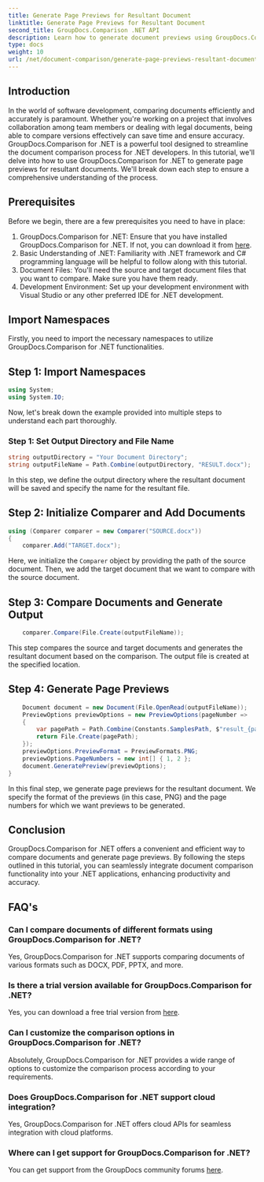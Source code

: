 ```yaml
---
title: Generate Page Previews for Resultant Document
linktitle: Generate Page Previews for Resultant Document
second_title: GroupDocs.Comparison .NET API
description: Learn how to generate document previews using GroupDocs.Comparison for .NET. Compare documents efficiently and accurately.
type: docs
weight: 10
url: /net/document-comparison/generate-page-previews-resultant-document/
---
```

## Introduction
In the world of software development, comparing documents efficiently and accurately is paramount. Whether you're working on a project that involves collaboration among team members or dealing with legal documents, being able to compare versions effectively can save time and ensure accuracy. GroupDocs.Comparison for .NET is a powerful tool designed to streamline the document comparison process for .NET developers. In this tutorial, we'll delve into how to use GroupDocs.Comparison for .NET to generate page previews for resultant documents. We'll break down each step to ensure a comprehensive understanding of the process.
## Prerequisites
Before we begin, there are a few prerequisites you need to have in place:
1. GroupDocs.Comparison for .NET: Ensure that you have installed GroupDocs.Comparison for .NET. If not, you can download it from [here](https://releases.groupdocs.com/comparison/net/).
2. Basic Understanding of .NET: Familiarity with .NET framework and C# programming language will be helpful to follow along with this tutorial.
3. Document Files: You'll need the source and target document files that you want to compare. Make sure you have them ready.
4. Development Environment: Set up your development environment with Visual Studio or any other preferred IDE for .NET development.

## Import Namespaces
Firstly, you need to import the necessary namespaces to utilize GroupDocs.Comparison for .NET functionalities.
## Step 1: Import Namespaces
```csharp
using System;
using System.IO;
```
Now, let's break down the example provided into multiple steps to understand each part thoroughly.
### Step 1: Set Output Directory and File Name
```csharp
string outputDirectory = "Your Document Directory";
string outputFileName = Path.Combine(outputDirectory, "RESULT.docx");
```
In this step, we define the output directory where the resultant document will be saved and specify the name for the resultant file.
## Step 2: Initialize Comparer and Add Documents
```csharp
using (Comparer comparer = new Comparer("SOURCE.docx"))
{
    comparer.Add("TARGET.docx");
```
Here, we initialize the `Comparer` object by providing the path of the source document. Then, we add the target document that we want to compare with the source document.
## Step 3: Compare Documents and Generate Output
```csharp
    comparer.Compare(File.Create(outputFileName));
```
This step compares the source and target documents and generates the resultant document based on the comparison. The output file is created at the specified location.
## Step 4: Generate Page Previews
```csharp
    Document document = new Document(File.OpenRead(outputFileName));
    PreviewOptions previewOptions = new PreviewOptions(pageNumber =>
    {
        var pagePath = Path.Combine(Constants.SamplesPath, $"result_{pageNumber}.png");
        return File.Create(pagePath);
    });
    previewOptions.PreviewFormat = PreviewFormats.PNG;
    previewOptions.PageNumbers = new int[] { 1, 2 };
    document.GeneratePreview(previewOptions);
}
```
In this final step, we generate page previews for the resultant document. We specify the format of the previews (in this case, PNG) and the page numbers for which we want previews to be generated.

## Conclusion
GroupDocs.Comparison for .NET offers a convenient and efficient way to compare documents and generate page previews. By following the steps outlined in this tutorial, you can seamlessly integrate document comparison functionality into your .NET applications, enhancing productivity and accuracy.
## FAQ's
### Can I compare documents of different formats using GroupDocs.Comparison for .NET?
Yes, GroupDocs.Comparison for .NET supports comparing documents of various formats such as DOCX, PDF, PPTX, and more.
### Is there a trial version available for GroupDocs.Comparison for .NET?
Yes, you can download a free trial version from [here](https://releases.groupdocs.com/).
### Can I customize the comparison options in GroupDocs.Comparison for .NET?
Absolutely, GroupDocs.Comparison for .NET provides a wide range of options to customize the comparison process according to your requirements.
### Does GroupDocs.Comparison for .NET support cloud integration?
Yes, GroupDocs.Comparison for .NET offers cloud APIs for seamless integration with cloud platforms.
### Where can I get support for GroupDocs.Comparison for .NET?
You can get support from the GroupDocs community forums [here](https://forum.groupdocs.com/c/comparison/12).
